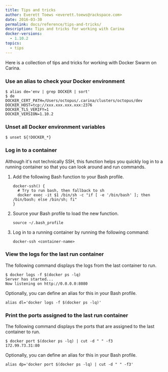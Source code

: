 ```yaml
---
title: Tips and tricks
author: Everett Toews <everett.toews@rackspace.com>
date: 2016-03-30
permalink: docs/reference/tips-and-tricks/
description: Tips and tricks for working with Carina
docker-versions:
  - 1.10.2
topics:
  - tips
---
```


Here is a collection of tips and tricks for working with Docker Swarm on Carina.

### Use an alias to check your Docker environment

```
$ alias de='env | grep DOCKER | sort'
$ de
DOCKER_CERT_PATH=/Users/octopus/.carina/clusters/octopus/dev
DOCKER_HOST=tcp://xxx.xxx.xxx.xxx:2376
DOCKER_TLS_VERIFY=1
DOCKER_VERSION=1.10.2
```

### Unset all Docker environment variables

```
$ unset ${!DOCKER_*}
```

### Log in to a container
Although it's not technically SSH, this function helps you quickly log in to a
running container so that you can look around and run commands.

1. Add the following Bash function to your Bash profile.

    ```
    docker-ssh() {
      # Try to run bash, then fallback to sh
      docker exec -it $1 /bin/sh -c "if [ -e '/bin/bash' ]; then /bin/bash; else /bin/sh; fi"
    }
    ```

1. Source your Bash profile to load the new function.

    ```
    source ~/.bash_profile
    ```

1. Log in to a running container by running the following command:

    ```
    docker-ssh <container-name>
    ```

### View the logs for the last run container
The following command displays the logs from the last container to run.

```
$ docker logs -f $(docker ps -lq)
Server has started...
Now listening on http://0.0.0.0:8080
```

Optionally, you can define an alias for this in your Bash profile.

```
alias dl='docker logs -f $(docker ps -lq)'
```

### Print the ports assigned to the last run container
The following command displays the ports that are assigned to the last container to run.

```
$ docker port $(docker ps -lq) | cut -d " " -f3
172.99.73.31:80
```

Optionally, you can define an alias for this in your Bash profile.

```
alias dp='docker port $(docker ps -lq) | cut -d " " -f3'
```

